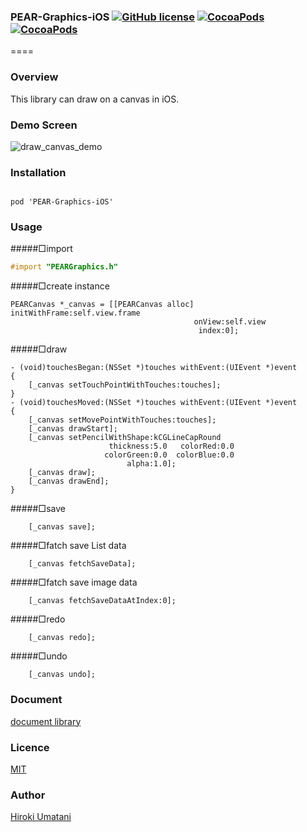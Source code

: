### PEAR-Graphics-iOS [![GitHub license](https://img.shields.io/badge/LICENSE-MIT%20LICENSE-blue.svg)](https://github.com/HirokiUmatani/PEAR-Graphics-iOS/LICENSE) [![CocoaPods](https://img.shields.io/badge/platform-ios-lightgrey.svg)](https://cocoapods.org/pods/PEAR-Graphics-iOS) [![CocoaPods](https://img.shields.io/cocoapods/v/PEAR-Graphics-iOS.svg)](https://cocoapods.org/pods/PEAR-Graphics-iOS)  

====
### Overview
This library can draw on a canvas in iOS.

### Demo Screen
![draw_canvas_demo](http://pear.chat/image/drawcanvasdemo-o.gif)

### Installation
<code>
pod 'PEAR-Graphics-iOS'
</code>

### Usage

#####□import  
``` Objective-C
#import "PEARGraphics.h"
```

#####□create instance  

``` Objective−C
PEARCanvas *_canvas = [[PEARCanvas alloc] initWithFrame:self.view.frame
                                         onView:self.view
                                          index:0];
```

#####□draw  

``` Objective−C
- (void)touchesBegan:(NSSet *)touches withEvent:(UIEvent *)event
{
    [_canvas setTouchPointWithTouches:touches];
}
- (void)touchesMoved:(NSSet *)touches withEvent:(UIEvent *)event
{
    [_canvas setMovePointWithTouches:touches];
    [_canvas drawStart];
    [_canvas setPencilWithShape:kCGLineCapRound
                      thickness:5.0   colorRed:0.0
                     colorGreen:0.0  colorBlue:0.0
                          alpha:1.0];
    [_canvas draw];
    [_canvas drawEnd];
}
```
#####□save  

``` Objective−C
    [_canvas save];
```

#####□fatch save List data  

``` Objective−C
    [_canvas fetchSaveData];
```

#####□fatch save image data
``` Objective−C
    [_canvas fetchSaveDataAtIndex:0];
```

#####□redo
``` Objective−C
    [_canvas redo];
```

#####□undo
``` Objective−C
    [_canvas undo];
```
### Document
[document library](http://cocoadocs.org/docsets/PEAR-Graphics-iOS)

### Licence
[MIT](https://github.com/HirokiUmatani/PEAR-Graphics-iOS/blob/master/LICENSE)

### Author
[Hiroki Umatani](https://github.com/HirokiUmatani)
